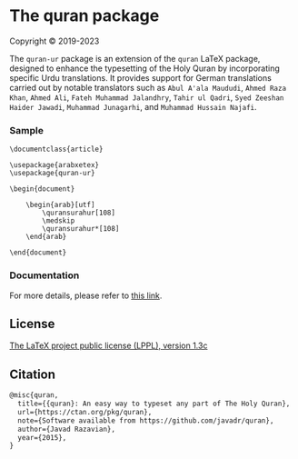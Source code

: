 # The quran package
Copyright © 2019-2023

The `quran-ur` package is an extension of the `quran` LaTeX package, designed to enhance the typesetting of the Holy Quran by incorporating specific Urdu translations. It provides support for German translations carried out by notable translators such as `Abul A'ala Maududi`, `Ahmed Raza Khan`,
`Ahmed Ali`, `Fateh Muhammad Jalandhry`, `Tahir ul Qadri`, `Syed Zeeshan Haider Jawadi`,
`Muhammad Junagarhi`, and `Muhammad Hussain Najafi`.

### Sample

```
\documentclass{article}

\usepackage{arabxetex}
\usepackage{quran-ur}

\begin{document}

    \begin{arab}[utf]
        \quransurahur[108]
        \medskip
        \quransurahur*[108]
    \end{arab}

\end{document}
```

### Documentation
For more details, please refer to [this link](http://mirrors.ctan.org/macros/unicodetex/latex/quran-ur/doc/quran-ur-doc.pdf).

## License

[The LaTeX project public license (LPPL), version 1.3c](https://www.latex-project.org/lppl/lppl-1-3c/)

## Citation

```tex
@misc{quran,
  title={{quran}: An easy way to typeset any part of The Holy Quran},
  url={https://ctan.org/pkg/quran},
  note={Software available from https://github.com/javadr/quran},
  author={Javad Razavian},
  year={2015},
}
```